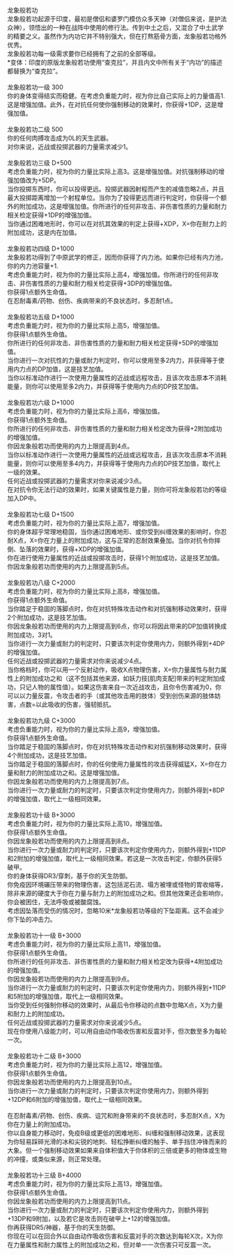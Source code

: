 <title>龙象波若功</title>
<meta name="GENERATOR" content="WinCHM">
<meta http-equiv="Content-Type" content="text/html; charset=gb2312">
<br>龙象般若功
<br>龙象般若功起源于印度，最初是僧侣和婆罗门模仿众多天神（对僧侣来说，是护法众神），领悟出的一种在战阵中使用的修行法。传到中土之后，又混合了中土武学的精要之义。虽然作为内功它并不特别强大，但在打熬筋骨方面，龙象般若功格外优秀。
<br>龙象般若功每一级需求要你已经拥有了之前的全部等级。
<br>*变体：印度的原版龙象般若功使用“查克拉”，并且内文中所有关于“内功”的描述都替换为“查克拉”。
<br>
<br>龙象般若功一级 300
<br>你的身体变得结实而稳健。在考虑负重能力时，视为你比自己实际上的力量值高1.这是增强加值。此外，在对抗任何使你强制移动的效果时，你获得+1DP，这是增强加值。
<br>
<br>龙象般若功二级 500
<br>你的任何肉搏攻击成为0L的天生武器。
<br>对你来说，近战或投掷武器的力量需求减少1。
<br>
<br>龙象般若功三级 D+500
<br>考虑负重能力时，视为你的力量比实际上高3。这是增强加值。对抗强制移动的增强加值改为+5DP。
<br>当你投掷东西时，你可以投得更远。投掷武器因射程而产生的减值忽略2点，并且最大投掷距离增加一个射程单位。当你为了投得更远而进行判定时，你获得一个额外的附加成功，这是增强加值。你所进行的任何非攻击、非伤害性质的力量和耐力相关检定获得+1DP的增强加值。
<br>当你通过困难地形时，你可以在对抗其效果的判定上获得+XDP，X=你在耐力上的附加成功，这是内在加值。
<br>
<br>龙象般若功四级 D+1000
<br>龙象般若功得到了中原武学的修正，因而你获得了内力池。如果你已经有内力池，你的内力池容量+1.
<br>考虑负重能力时，视为你的力量比实际上高4，增强加值。你所进行的任何非攻击、非伤害性质的力量和耐力相关检定获得+3DP的增强加值。
<br>你获得1点额外生命值。
<br>在忍耐毒素/药物、创伤、疾病带来的不良状态时，多忍耐1点。
<br>
<br>龙象般若功五级 D+1000
<br>考虑负重能力时，视为你的力量比实际上高5，增强加值。
<br>你获得1点额外生命值。
<br>你所进行的任何非攻击、非伤害性质的力量和耐力相关检定获得+5DP的增强加值。
<br>当你进行一次对抗性的力量或耐力判定时，你可以使用至多2内力，并获得等于使用内力点的DP加值，这是技艺加值。
<br>当你以标准动作进行一次使用力量属性的近战或远程攻击，且该次攻击原本不消耗能量，则你可以使用至多2内力，并获得等于使用内力点的DP技艺加值。
<br>
<br>龙象般若功六级 D+1000
<br>考虑负重能力时，视为你的力量比实际上高6，增强加值。
<br>你获得1点额外生命值。
<br>你所进行的任何非攻击、非伤害性质的力量和耐力相关检定改为获得+2附加成功的增强加值。
<br>你因龙象般若功而使用的内力上限提高到4点。
<br>当你以标准动作进行一次使用力量属性的近战或远程攻击，且该次攻击原本不消耗能量，则你可以使用至多4内力，并获得等于使用内力点的DP技艺加值，取代上一级的效果。
<br>任何近战或投掷武器的力量需求对你来说减少3点。
<br>在对抗令你无法行动的效果时，如果关键属性是力量，则你可将龙象般若功的等级加入DP中。
<br>
<br>龙象般若功七级 D+1500
<br>考虑负重能力时，视为你的力量比实际上高7，增强加值。
<br>你的身体超乎常理地稳固，当你通过困难地形、或你受到纠缠效果的影响时，你忍耐X点，X=你在力量上的附加成功，这与正常的忍耐效果叠加。当你对抗令你摔倒、坠落的效果时，获得+XDP的增强加值。
<br>你在进行使用力量属性的近战或投掷攻击时，获得1个附加成功，这是技艺加值。
<br>你因龙象般若功而使用的内力上限提高到5点。
<br>
<br>龙象般若功八级 C+2000
<br>考虑负重能力时，视为你的力量比实际上高8，增强加值。
<br>你获得1点额外生命值。
<br>当你踏足于稳固的落脚点时，你在对抗特殊攻击动作和对抗强制移动效果时，获得2个附加成功，这是技艺加值。
<br>你因龙象般若功而使用的内力上限提高到6点，你可以将因此带来的DP加值转换成附加成功，3对1。
<br>当你进行一次力量或耐力的判定时，只要该次判定你使用内力，则额外得到+4DP的增强加值。
<br>任何近战或投掷武器的力量需求对你来说减少4点。
<br>当你格档时，你可以用一个反射动作，吸收X点物理伤害，X=你力量属性与耐力属性上的附加成功之和（这不包括其他来源，如妖力技[肌肉支配]带来的判定附加成功，只记人物的属性值）。如果这伤害来自一次近战攻击，且你令伤害减为0，你可以以力量反震，令攻击者的手（或其他攻击用的肢体）受到创伤来源的肢体妨害，点数=以此吸收的伤害，强韧抵抗。
<br>
<br>龙象般若功九级 C+3000
<br>考虑负重能力时，视为你的力量比实际上高9，增强加值。
<br>你获得1点额外生命值。
<br>当你踏足于稳固的落脚点时，你在对抗特殊攻击动作和对抗强制移动效果时，获得4个附加成功，这是技艺加值。
<br>当你踏足于稳固的落脚点时，你的任何使用力量属性的攻击获得威猛X，X=你在力量和耐力的附加成功之和。这是增强加值。
<br>你因龙象般若功而使用的内力上限提高到7点。
<br>当你进行一次力量或耐力的判定时，只要该次判定你使用内力，则额外得到+8DP的增强加值，取代上一级相同效果。
<br>
<br>龙象般若功十级 B+3000
<br>考虑负重能力时，视为你的力量比实际上高10，增强加值。
<br>你获得1点额外生命值。
<br>你因龙象般若功而使用的内力上限提高到8点。
<br>当你进行一次力量或耐力的判定时，只要该次判定你使用内力，则额外得到+11DP和2附加的增强加值，取代上一级相同效果。若这是一次攻击判定，你额外获得5破甲。
<br>你的身体获得DR3/穿刺，基于你的天生防御。
<br>你免疫因环境碾压带来的物理伤害，这包括泥石流、塌方被埋或怪物的胃收缩等，除非来源的硬度大于你在力量与耐力上的附加成功之和。但其他效果还会影响你，你会被困住，无法呼吸或被酸腐蚀。
<br>考虑因坠落而受伤的情况时，忽略10米*龙象般若功等级的下坠距离。这不会减少你下坠的冲击力。
<br>
<br>龙象般若功十一级 B+3000
<br>考虑负重能力时，视为你的力量比实际上高11，增强加值。
<br>你获得1点额外生命值。
<br>你所进行的任何非攻击、非伤害性质的力量和耐力相关检定改为获得+4附加成功的增强加值。
<br>你因龙象般若功而使用的内力上限提高到9点。
<br>当你进行一次力量或耐力的判定时，只要该次判定你使用内力，则额外得到+11DP和5附加的增强加值，取代上一级相同效果。
<br>当你受到任何强制你移动的效果时，从最后令你移动的点数中忽略X点，X为力量和耐力上的附加成功。
<br>任何近战或投掷武器的力量需求对你来说减少5点。
<br>现在你使用八级能力时，可以用自由动作吸收伤害和反震对手，但次数至多为每轮一次。
<br>
<br>龙象般若功十二级 B+3000
<br>考虑负重能力时，视为你的力量比实际上高12，增强加值。
<br>你获得1点额外生命值。
<br>你因龙象般若功而使用的内力上限提高到10点。
<br>当你进行一次力量或耐力的判定时，只要该次判定你使用内力，则额外得到+12DP和6附加的增强加值，取代上一级相同效果。
<br>
<br>在忍耐毒素/药物、创伤、疾病、诅咒和附身带来的不良状态时，多忍耐X点，X为你在力量上的附加成功。
<br>你以自身能力移动时，免疫B级或更低的困难地形、纠缠和强制移动效果，这表现为你轻易踩碎光滑的冰和尖锐的地刺、轻松挣断纠缠的触手、单手挡住冲锋而来的大象。但一个强制移动效果如果来自体积值大于你体积的三倍或更多的物体或生物的冲撞，或类似来源，则正常处理。
<br>
<br>龙象般若功十三级 B+4000
<br>考虑负重能力时，视为你的力量比实际上高13，增强加值。
<br>你获得1点额外生命值。
<br>你因龙象般若功而使用的内力上限提高到11点。
<br>当你进行一次力量或耐力的判定时，只要该次判定你使用内力，则额外得到+13DP和9附加，以及若它是攻击则在破甲上+12的增强加值。
<br>你再获得DR5/神器，基于你的天生防御。
<br>你现在可以在回合外以自由动作吸收伤害和反震对手的次数达到每轮X次，X为你在力量属性和耐力属性上的附加成功之和，但对单一一次伤害只可反震一次。